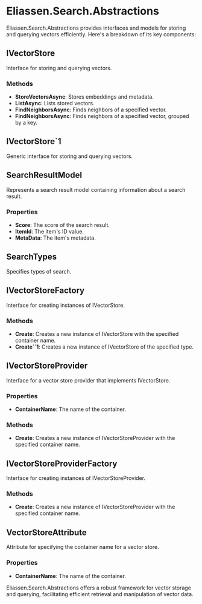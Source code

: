 # Eliassen.Search.Abstractions

Eliassen.Search.Abstractions provides interfaces and models for storing and querying vectors efficiently. Here's a breakdown of its key components:

## IVectorStore
Interface for storing and querying vectors.

### Methods
- **StoreVectorsAsync**: Stores embeddings and metadata.
- **ListAsync**: Lists stored vectors.
- **FindNeighborsAsync**: Finds neighbors of a specified vector.
- **FindNeighborsAsync**: Finds neighbors of a specified vector, grouped by a key.

## IVectorStore`1
Generic interface for storing and querying vectors.

## SearchResultModel
Represents a search result model containing information about a search result.

### Properties
- **Score**: The score of the search result.
- **ItemId**: The item's ID value.
- **MetaData**: The item's metadata.

## SearchTypes
Specifies types of search.

## IVectorStoreFactory
Interface for creating instances of IVectorStore.

### Methods
- **Create**: Creates a new instance of IVectorStore with the specified container name.
- **Create``1**: Creates a new instance of IVectorStore of the specified type.

## IVectorStoreProvider
Interface for a vector store provider that implements IVectorStore.

### Properties
- **ContainerName**: The name of the container.

### Methods
- **Create**: Creates a new instance of IVectorStoreProvider with the specified container name.

## IVectorStoreProviderFactory
Interface for creating instances of IVectorStoreProvider.

### Methods
- **Create**: Creates a new instance of IVectorStoreProvider with the specified container name.

## VectorStoreAttribute
Attribute for specifying the container name for a vector store.

### Properties
- **ContainerName**: The name of the container.

Eliassen.Search.Abstractions offers a robust framework for vector storage and querying, facilitating efficient retrieval and manipulation of vector data.

